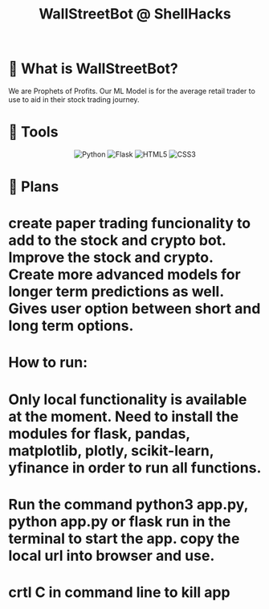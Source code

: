 <h1 align="center"> WallStreetBot @ ShellHacks </h1>
<br>

# 💭 What is WallStreetBot?
<p> We are Prophets of Profits. Our ML Model is for the average retail trader to use to aid in their stock trading journey.</p>

# 🔧 Tools
<center>

![Python](https://img.shields.io/badge/python-3670A0?style=for-the-badge&logo=python&logoColor=ffdd54)
![Flask](https://img.shields.io/badge/Flask-000000?style=for-the-badge&logo=flask&logoColor=white)
![HTML5](https://img.shields.io/badge/html5-%23E34F26.svg?style=for-the-badge&logo=html5&logoColor=white)
![CSS3](https://img.shields.io/badge/css3-%231572B6.svg?style=for-the-badge&logo=css3&logoColor=white)
</center>

# 📝 Plans
# create paper trading funcionality to add to the stock and crypto bot. Improve the stock and crypto. Create more advanced models for longer term predictions as well. Gives user option between short and long term options.

# How to run:
# Only local functionality is available at the moment. Need to install the modules for flask, pandas, matplotlib, plotly, scikit-learn, yfinance in order to run all functions.
# Run the command python3 app.py, python app.py or flask run in the terminal to start the app. copy the local url into browser and use.
# crtl C in command line to kill app
